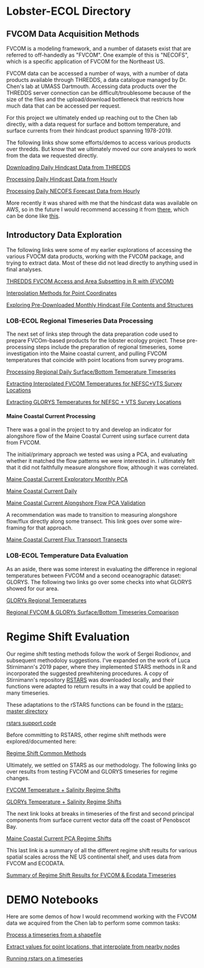 # Lobster-ECOL Directory


## FVCOM Data Acquisition Methods

FVCOM is a modeling framework, and a number of datasets exist that are referred to off-handedly as "FVCOM". One 
example of this is "NECOFS", which is a specific application of FVCOM for the Northeast US.  

FVCOM data can be accessed a number of ways, with a number of data products available through THREDDS, a 
data catalogue managed by Dr. Chen's lab at UMASS Dartmouth. Accessing data products over the THREDDS server
connection can be difficult/troublesome because of the size of the files and the upload/download bottleneck
that restricts how much data that can be accessed per request.

For this project we ultimately ended up reaching out to the Chen lab directly, with a data request 
for surface and bottom temperature, and surface currents from their hindcast product spanning 1978-2019.

The following links show some efforts/demos to access various products over thredds. But know that we 
ultimately moved our core analyses to work from the data we requested directly.

[Downloading Daily Hindcast Data from THREDDS](https://github.com/adamkemberling/Lobster-ECOL/blob/main/R/FVCOM_prep/fvcom_acquisition_approaches/FVCOM_Daily_Hindcast_Download.qmd)

[Processing Daily Hindcast Data from Hourly](https://github.com/adamkemberling/Lobster-ECOL/blob/main/R/FVCOM_prep/fvcom_acquisition_approaches/GOM3_Hindcast_Daily_from_Hourly_Processing.qmd)

[Processing Daily NECOFS Forecast Data from Hourly](https://github.com/adamkemberling/Lobster-ECOL/blob/main/R/FVCOM_prep/fvcom_acquisition_approaches/NECOFS_Daily_from_Hourly_Processing.qmd)


More recently it was shared with me that the hindcast data was available on AWS, so in the future I
would recommend accessing it from [there](https://registry.opendata.aws/fvcom_gom3/), which can be done like [this](https://github.com/OpenScienceComputing/umassd-fvcom/blob/main/fvcom_gom3_explore.ipynb).


## Introductory Data Exploration

The following links were some of my earlier explorations of accessing the various 
FVOCM data products, working with the FVCOM package, and trying to extract data. Most of these 
did not lead directly to anything used in final analyses.

[THREDDS FVCOM Access and Area Subsetting in R with {FVCOM}](https://adamkemberling.github.io/Lobster-ECOL/R/FVCOM_prep/fvcom_general_methods/FVCOM_Area_Subsetting_Demo.html)

[Interpolation Methods for Point Coordinates](https://adamkemberling.github.io/Lobster-ECOL/R/FVCOM_prep/fvcom_general_methods/FVCOM_interpolation_methods.html)

[Exploring Pre-Downloaded Monthly Hindcast File Contents and Structures](https://adamkemberling.github.io/Lobster-ECOL/R/FVCOM_prep/gmri_inventory_exploration/FVCOM-GMRI-Monthly-Inventory-Check.html)


### LOB-ECOL Regional Timeseries Data Processing

The next set of links step through the data preparation code used to prepare FVCOm-based products for the lobster
ecology project. These pre-processing steps include the preparation of regional timeseries, some investigation into
the Maine coastal current, and pulling FVCOM temperatures that coincide with point locations from survey programs.


[Processing Regional Daily Surface/Bottom Temperature Timeseries](https://adamkemberling.github.io/Lobster-ECOL/R/FVCOM_prep/FVCOM_Regional_Temperature_Timeseries.html)

[Extracting Interpolated FVCOM Temperatures for NEFSC+VTS Survey Locations](https://adamkemberling.github.io/Lobster-ECOL/R/FVCOM_prep/Survey_Locations_FVCOMTemp_Interpolation.html)

[Extracting GLORYS Temperatures for NEFSC + VTS Survey Locations](https://adamkemberling.github.io/Lobster-ECOL/R/GLORYs_prep/Survey_Locations_GLORYSTemp_extractions.html)

#### Maine Coastal Current Processing

There was a goal in the project to try and develop an indicator for alongshore flow of the Maine Coastal Current 
using surface current data from FVCOM.

The initial/primary approach we tested was using a PCA, and evaluating whether it matched the flow patterns we were interested in.
I ultimately felt that it did not faithfully measure alongshore flow, although it was correlated.

[Maine Coastal Current Exploratory Monthly PCA](https://adamkemberling.github.io/Lobster-ECOL/R/FVCOM_prep/MaineCoastalCurrent/MaineCoastalCurrent_Exploratory_PCA.html)

[Maine Coastal Current Daily](https://adamkemberling.github.io/Lobster-ECOL/R/FVCOM_prep/MaineCoastalCurrent/MCC_Daily_Workup.html)

[Maine Coastal Current Alongshore Flow PCA Validation](https://adamkemberling.github.io/Lobster-ECOL/R/FVCOM_prep/MaineCoastalCurrent/AlongshoreOffshore_MCC_EOF.html)

A recommendation was made to transition to measuring alongshore flow/flux directly along some transect. This link goes over some wire-framing for that approach.

[Maine Coastal Current Flux Transport Transects](https://adamkemberling.github.io/Lobster-ECOL/R/FVCOM_prep/MaineCoastalCurrent/MCC_transect_fluxtransport.html)


### LOB-ECOL Temperature Data Evaluation

As an aside, there was some interest in evaluating the difference in regional temperatures between FVCOM and a
second oceanographic dataset: GLORYS. The following two links go over some checks into what GLORYS showed for our area.

[GLORYs Regional Temperatures](https://adamkemberling.github.io/Lobster-ECOL/R/GLORYs_prep/GLORYs_Temp_Exposure.html)

[Regional FVCOM & GLORYs Surface/Bottom Timeseries Comparison](https://adamkemberling.github.io/Lobster-ECOL/R/FVCOM_prep/FVCOM_regional_Temp_Exposure.html)


# Regime Shift Evaluation

Our regime shift testing methods follow the work of Sergei Rodionov, and subsequent methodoloy suggestions. I've 
expanded on the work of Luca Stirnimann's 2019 paper, where they implemented STARS methods in R and incorporated 
the suggested prewhitening procedures. A copy of Stirnimann's repository [RSTARS](https://github.com/LStirnimann/rstars) 
was downloaded locally, and their functions were adapted to return results in a way that could be applied to many timeseries.

These adaptations to the rSTARS functions can be found in the [rstars-master directory](https://github.com/adamkemberling/Lobster-ECOL/tree/main/rstars-master)

[rstars support code](https://github.com/adamkemberling/Lobster-ECOL/tree/main/rstars-master)


Before committing to RSTARS, other regime shift methods were explored/documented here:

[Regime Shift Common Methods](https://adamkemberling.github.io/Lobster-ECOL/R/regime_tests/regime_shift_methods.html)

Ultimately, we settled on STARS as our methodology. The following links go over results 
from testing FVCOM and GLORYS timeseries for regime changes.

[FVCOM Temperature + Salinity Regime Shifts](https://adamkemberling.github.io/Lobster-ECOL/R/regime_tests/STARS_FVCOM.html)

[GLORYs Temperature + Salinity Regime Shifts](https://adamkemberling.github.io/Lobster-ECOL/R/regime_tests/STARS_GLORYS.html)

The next link looks at breaks in timeseries of the first and second principal components from surface current vector data
off the coast of Penobscot Bay.

[Maine Coastal Current PCA Regime Shifts](https://adamkemberling.github.io/Lobster-ECOL/R/regime_tests/MCC_rstars.html)

This last link is a summary of all the different regime shift results for various spatial scales across the NE US 
continental shelf, and uses data from FVCOM and ECODATA.

[Summary of Regime Shift Results for FVCOM & Ecodata Timeseries](https://adamkemberling.github.io/Lobster-ECOL/R/regime_tests/RegimeShiftsSummary.html)


# DEMO Notebooks

Here are some demos of how I would recommend working with the FVCOM data we acquired from the Chen lab to perform some common tasks:

[Process a timeseries from a shapefile](https://adamkemberling.github.io/Lobster-ECOL/R/Farewell_Demos/FVCOM_to_Timeseries.html)

[Extract values for point locations, that interpolate from nearby nodes](https://adamkemberling.github.io/Lobster-ECOL/R/Farewell_Demos/FVCOM_for_Pointlocations.html)

[Running rstars on a timeseries](https://adamkemberling.github.io/Lobster-ECOL/R/Farewell_Demos/RSTARS_With_Preprocessing.html)

